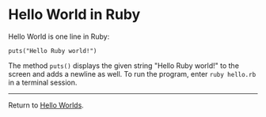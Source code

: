 Hello World in Ruby
===

Hello World is one line in Ruby:

    puts("Hello Ruby world!")

The method `puts()` displays the given string "Hello Ruby world!" to the screen and adds a newline as well. To run the program, enter `ruby hello.rb` in a terminal session.

---

Return to [Hello Worlds](../README.md).